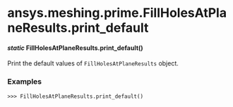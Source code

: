# ansys.meshing.prime.FillHolesAtPlaneResults.print_default

<a id="ansys.meshing.prime.FillHolesAtPlaneResults.print_default"></a>

#### *static* FillHolesAtPlaneResults.print_default()

Print the default values of `FillHolesAtPlaneResults` object.

### Examples

```pycon
>>> FillHolesAtPlaneResults.print_default()
```

<!-- !! processed by numpydoc !! -->

